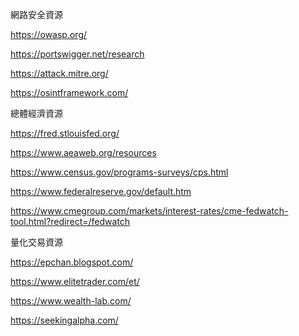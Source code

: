 網路安全資源

https://owasp.org/

https://portswigger.net/research

https://attack.mitre.org/

https://osintframework.com/

總體經濟資源

https://fred.stlouisfed.org/

https://www.aeaweb.org/resources

https://www.census.gov/programs-surveys/cps.html

https://www.federalreserve.gov/default.htm

https://www.cmegroup.com/markets/interest-rates/cme-fedwatch-tool.html?redirect=/fedwatch


量化交易資源

https://epchan.blogspot.com/

https://www.elitetrader.com/et/

https://www.wealth-lab.com/

https://seekingalpha.com/
